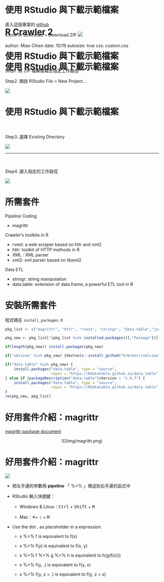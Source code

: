 R Crawler 2
========================================================
author: Miao Chien
date: 10/19
autosize: true
css: custom.css



使用 RStudio 與下載示範檔案
========================================================

<div class="midcenter" style="margin-left:-500px; margin-top:-300px;">
<img src="img/RStudio.png"></img>
</div>

使用 RStudio 與下載示範檔案
========================================================

進入這個專案的 [github](https://github.com/MiaoChien/R-Crawler)

Clone or download > Download ZIP
![](img/download.png)


使用 RStudio 與下載示範檔案
========================================================

Step1. 將 ZIP 檔解壓縮至指定工作路徑

Step2. 開啟 RStudio File > New Project...

![](img/d1.png)


使用 RStudio 與下載示範檔案
========================================================
</br>
</br>
Step3. 選擇 Existing Directory

![](img/d2.png)

***
</br>
</br>
Step4. 讀入指定的工作路徑 

![](img/d3.png)


所需套件
========================================================
 Pipeline Coding
- magrittr 

Crawler’s toolkits in R
- rvest: a web scraper based on httr and xml2
- httr: toolkit of HTTP methods in R
- XML : XML parser
- xml2: xml parser based on libxml2

Data ETL
- stringr: string manipulaiton
- data.table: extension of data.frame, a powerful ETL tool in R


安裝所需套件
========================================================
程式碼在 `install_packages.R`


```r
pkg_list <- c("magrittr", "httr", "rvest", "stringr", "data.table","jsonlite", "RSQLite", "devtools")

pkg_new <- pkg_list[!(pkg_list %in% installed.packages()[,"Package"])]

if(length(pkg_new)) install.packages(pkg_new)

if("xmlview" %in% pkg_new) {devtools::install_github("hrbrmstr/xmlview")}

if("data.table" %in% pkg_new) {
    install.packages("data.table", type = "source",
                     repos = "https://Rdatatable.github.io/data.table")
} else if (packageDescription("data.table")$Version < "1.9.7") {
    install.packages("data.table", type = "source", 
                     repos = "https://Rdatatable.github.io/data.table")
}
rm(pkg_new, pkg_list)
```

好用套件介紹：magrittr
=========================================================
<a href="https://cran.r-project.org/web/packages/magrittr/magrittr.pdf">magrittr package document</a> 
<center>
![](img/magrittr.png)
</center>


好用套件介紹：magrittr
=========================================================

![](img/magrittr2.png)

- 把左手邊的參數用 **pipeline** 「 %>% 」傳送到右手邊的函式中

- RStudio 輸入快捷鍵：
    + Windows & Linux：<kbd class="light">Ctrl</kbd> + <kbd  class="light">Shift</kbd> + <kbd  class="light">M</kbd>
    
    + Mac：<kbd  class="light">⌘</kbd>+ <kbd  class="light">⇧</kbd> + <kbd class="light"> M</kbd>

- Use the dot  **.**   as placeholder in a expression.

    + x %>% f is equivalent to f(x)

    + x %>% f(y) is equivalent to f(x, y)

    + x %>% f %>% g %>% h is equivalent to h(g(f(x)))

    + x %>% f(y, .) is equivalent to f(y, x)

    + x %>% f(y, z = .) is equivalent to f(y, z = x)

